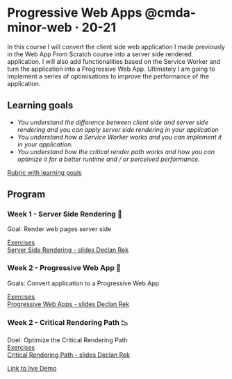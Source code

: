 # Progressive Web Apps @cmda-minor-web · 20-21

In this course I will convert the client side web application I made previously in the Web App From Scratch course into a server side rendered application. I will also add functionalities based on the Service Worker and turn the application into a Progressive Web App. Ultimately I am going to implement a series of optimisations to improve the performance of the application.

## Learning goals

-   _You understand the difference between client side and server side rendering and you can apply server side rendering
    in your application_
-   _You understand how a Service Worker works and you can implement it in your application._
-   _You understand how the critical render path works and how you can optimize it for a better runtime and / or perceived performance._

[Rubric with learning goals](https://icthva.sharepoint.com/:x:/r/sites/FDMCI_EDU__CMD20_21_Minor_Web_5i7j73jt/_layouts/15/Doc.aspx?sourcedoc=%7B276F53A7-2531-4006-8AD2-08C9A82D3A11%7D&file=PWA%202021%20Rubric.xlsx&action=edit&mobileredirect=true&wdPreviousSession=92686bea-446f-40e3-9303-33fa3f832b82&wdOrigin=TEAMS-ELECTRON.teams.undefined)

## Program

### Week 1 - Server Side Rendering 📡

Goal: Render web pages server side

[Exercises](https://github.com/cmda-minor-web/progressive-web-apps-2021/blob/master/course/week-1.md)  
[Server Side Rendering - slides Declan Rek](https://github.com/cmda-minor-web/progressive-web-apps-1920/blob/master/course/cmd-2021-server-side-rendering.pdf)

### Week 2 - Progressive Web App 🚀

Goals: Convert application to a Progressive Web App

[Exercises](https://github.com/cmda-minor-web/progressive-web-apps-2021/blob/master/course/week-2.md)  
[Progressive Web Apps - slides Declan Rek](https://github.com/cmda-minor-web/progressive-web-apps-1920/blob/master/course/cmd-2020-progressive-web-apps.pdf)

### Week 2 - Critical Rendering Path 📉

Doel: Optimize the Critical Rendering Path  
[Exercises](https://github.com/cmda-minor-web/progressive-web-apps-2021/blob/master/course/week-3.md)  
[Critical Rendering Path - slides Declan Rek](https://github.com/cmda-minor-web/progressive-web-apps-1920/blob/master/course/cmd-2020-critical-rendering-path.pdf)

<!-- Add a link to your live demo in Github Pages 🌐-->

[Link to live Demo](mbergevoet.github.io/progressive-web-apps-2021/)

<!-- ☝️ replace this description with a description of your own work -->

<!-- Add a nice image here at the end of the week, showing off your shiny frontend 📸 -->

<!-- Maybe a table of contents here? 📚 -->

<!-- How about a section that describes how to install this project? 🤓 -->

<!-- ...but how does one use this project? What are its features 🤔 -->

<!-- What external data source is featured in your project and what are its properties 🌠 -->

<!-- Maybe a checklist of done stuff and stuff still on your wishlist? ✅ -->

<!-- How about a license here? 📜 (or is it a licence?) 🤷 -->
